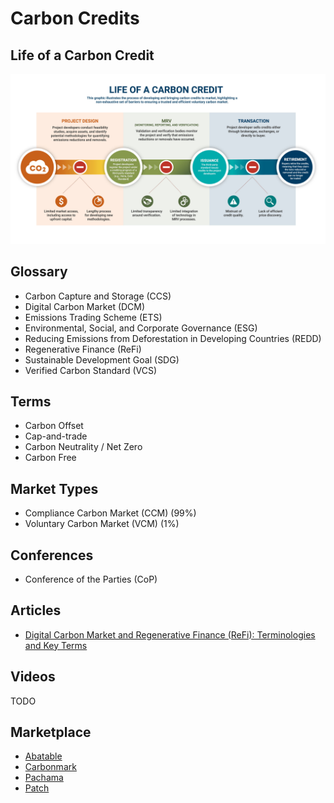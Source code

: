 # Carbon Credits

<!--
https://github.com/kausaltech
-->

<!--
https://www.gov.br/economia/pt-br/assuntos/noticias/2022/maio/governo-federal-edita-decreto-que-cria-mercado-regulado-brasileiro-de-carbono
-->

<!--
# Crypto

https://betacarbon.com
https://mco2token.moss.earth
https://cct.co

# Platforms

https://pond.foundation
https://climateneutral.org
-->

<!--
# Repos

https://github.com/pachama
https://github.com/PLENOearth
https://github.com/securedcarbon
https://github.com/Carbon-Link
https://github.com/carboncredit-tk
-->

<!--
https://moss.earth
https://github.com/moss-earth
https://coinmarketcap.com/currencies/moss-carbon-credit/

https://verra.org

Mercado Voluntario de Carbono (MVC) 1% of the market
Mercado Regulado de Carbono (MRC) 99% of the market (influencia de governo, expira)
-->

## Life of a Carbon Credit

![Carbon Credit Lifecycle Infographic Scale](/assets/images/carbon/carbon-credit-lifecycle-infographic-scaled.jpg)

## Glossary

- Carbon Capture and Storage (CCS)
- Digital Carbon Market (DCM)
- Emissions Trading Scheme (ETS)
- Environmental, Social, and Corporate Governance (ESG)
- Reducing Emissions from Deforestation in Developing Countries (REDD)
- Regenerative Finance (ReFi)
- Sustainable Development Goal (SDG)
- Verified Carbon Standard (VCS)

<!--
Cédula de Produto Rural Verde (CPR Verde)
Impacto Positivo (Net Positive)
Taskforce on Nature-related Financial Disclosure (TNFD)
Conselho Empresarial Brasileiro para o Desenvolvimento Sustentável (CEBDS)
Nature's Services (Serviços Ambientais)
Crédito de Biodiversidade
Verde Collateral

https://www.bndes.gov.br/wps/portal/site/home/mercado-de-capitais/creditos-de-carbono
-->

## Terms

- Carbon Offset
- Cap-and-trade
- Carbon Neutrality / Net Zero
- Carbon Free

## Market Types

- Compliance Carbon Market (CCM) (99%)
- Voluntary Carbon Market (VCM) (1%)

## Conferences

- Conference of the Parties (CoP)

## Articles

- [Digital Carbon Market and Regenerative Finance (ReFi): Terminologies and Key Terms](https://mentholprotocol.com/blog/digital-carbon-market-terminologies-and-key-terms)

## Videos

TODO

<!--
https://youtube.com/watch?v=AQ93OpCBT-0
https://youtube.com/watch?v=jgzXB-TiQx8
https://youtube.com/watch?v=weX9gqb1M_s
-->

## Marketplace

<!--
https://ethos.org.br
-->

- [Abatable](https://abatable.com)
- [Carbonmark](https://carbonmark.com)
- [Pachama](https://pachama.com)
- [Patch](https://patch.io)
